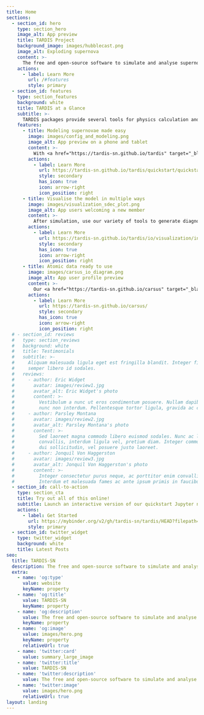 ```yaml
---
title: Home
sections:
  - section_id: hero
    type: section_hero
    image_alt: App preview
    title: TARDIS Project
    background_image: images/hubblecast.png
    image_alt: Exploding supernova
    content: >-
      The free and open-source software to simulate and analyse supernovae, in Python
    actions:
      - label: Learn More
        url: /#features
        style: primary
  - section_id: features
    type: section_features
    background: white
    title: TARDIS at a Glance
    subtitle: >-
      TARDIS packages provide several tools for physics calculation and visulaization to make your supernova research easier. 
    features:
      - title: Modeling supernovae made easy
        image: images/config_and_modeling.png
        image_alt: App preview on a phone and tablet
        content: >-
          With <a href="https://tardis-sn.github.io/tardis" target="_blank" rel="noopener nofollow">tardis</a> (our Monte Carlo radiative-transfer code), you can control simulation parameters and access physical properties of the model in an intuitive way.
        actions:
          - label: Learn More
            url: https://tardis-sn.github.io/tardis/quickstart/quickstart.html
            style: secondary
            has_icon: true
            icon: arrow-right
            icon_position: right
      - title: Visualise the model in multiple ways 
        image: images/visualization_sdec_plot.png
        image_alt: App users welcoming a new member
        content: >-
          After simulation, use our variety of tools to generate diagnostic visualizations and Jupyter widgets (GUI) to interactively explore the data.
        actions:
          - label: Learn More
            url: https://tardis-sn.github.io/tardis/io/visualization/index.html
            style: secondary
            has_icon: true
            icon: arrow-right
            icon_position: right
      - title: Atomic data ready to use
        image: images/carsus_io_diagram.png
        image_alt: App user profile preview
        content: >-
          Our <a href="https://tardis-sn.github.io/carsus" target="_blank" rel="noopener nofollow">carsus</a> package can read atomic data from a variety of sources and output them to file formats readable by tardis and other radiative transfer codes.
        actions:
          - label: Learn More
            url: https://tardis-sn.github.io/carsus/
            style: secondary
            has_icon: true
            icon: arrow-right
            icon_position: right
  # - section_id: reviews
  #   type: section_reviews
  #   background: white
  #   title: Testimonials
  #   subtitle: >-
  #     Aliquam malesuada ligula eget est fringilla blandit. Integer finibus
  #     semper libero id sodales.
  #   reviews:
  #     - author: Eric Widget
  #       avatar: images/review1.jpg
  #       avatar_alt: Eric Widget's photo
  #       content: >-
  #         Vestibulum a nunc ut eros condimentum posuere. Nullam dapibus quis
  #         nunc non interdum. Pellentesque tortor ligula, gravida ac commodo eu.
  #     - author: Parsley Montana
  #       avatar: images/review2.jpg
  #       avatar_alt: Parsley Montana's photo
  #       content: >-
  #         Sed laoreet magna commodo libero euismod sodales. Nunc ac libero
  #         convallis, interdum ligula vel, pretium diam. Integer commodo sem at
  #         dui sollicitudin, vel posuere justo laoreet.
  #     - author: Jonquil Von Haggerston
  #       avatar: images/review3.jpg
  #       avatar_alt: Jonquil Von Haggerston's photo
  #       content: >-
  #         Integer consectetur purus neque, ac porttitor enim convallis vitae.
  #         Interdum et malesuada fames ac ante ipsum primis in faucibus.
  - section_id: call-to-action
    type: section_cta
    title: Try out all of this online!
    subtitle: Launch an interactive version of our quickstart Jupyter notebook
    actions:
      - label: Get Started
        url: https://mybinder.org/v2/gh/tardis-sn/tardis/HEAD?filepath=docs/quickstart/quickstart.ipynb
        style: primary
  - section_id: twitter_widget
    type: twitter_widget
    background: white
    title: Latest Posts
seo:
  title: TARDIS-SN
  description: The free and open-source software to simulate and analyse supernovae, in Python
  extra:
    - name: 'og:type'
      value: website
      keyName: property
    - name: 'og:title'
      value: TARDIS-SN
      keyName: property
    - name: 'og:description'
      value: The free and open-source software to simulate and analyse supernovae, in Python
      keyName: property
    - name: 'og:image'
      value: images/hero.png
      keyName: property
      relativeUrl: true
    - name: 'twitter:card'
      value: summary_large_image
    - name: 'twitter:title'
      value: TARDIS-SN
    - name: 'twitter:description'
      value: The free and open-source software to simulate and analyse supernovae, in Python
    - name: 'twitter:image'
      value: images/hero.png
      relativeUrl: true
layout: landing
---
```


